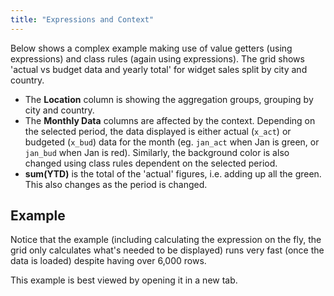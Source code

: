 ```yaml
---
title: "Expressions and Context"
---
```


Below shows a complex example making use of value getters (using expressions) and class rules (again using expressions). The grid shows 'actual vs budget data and yearly total' for widget sales split by city and country.

- The **Location** column is showing the aggregation groups, grouping by city and country.
- The **Monthly Data** columns are affected by the context. Depending on the selected period, the data displayed is either actual (`x_act`) or budgeted (`x_bud`) data for the month (eg. `jan_act` when Jan is green, or `jan_bud` when Jan is red). Similarly, the background color is also changed using class rules dependent on the selected period.
- **sum(YTD)** is the total of the 'actual' figures, i.e. adding up all the green. This also changes as the period is changed.

## Example

Notice that the example (including calculating the expression on the fly, the grid only calculates what's needed to be displayed) runs very fast (once the data is loaded) despite having over 6,000 rows.

This example is best viewed by opening it in a new tab.

<grid-example title='Monthly Sales' name='monthly-sales' type='typescript' options='{ "enterprise": true, "modules": ["clientside", "rowgrouping", "setfilter", "filterpanel"], "extras": ["fontawesome"] }'></grid-example>
